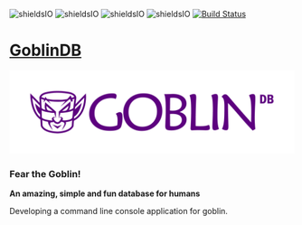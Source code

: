 ![shieldsIO](https://img.shields.io/github/issues/GoblinDBRocks/GoblinDB.svg)
![shieldsIO](https://img.shields.io/github/release/GoblinDBRocks/GoblinDB.svg)
![shieldsIO](https://img.shields.io/github/license/GoblinDBRocks/GoblinDB.svg)
![shieldsIO](https://img.shields.io/david/GoblinDBRocks/GoblinDB.svg)
[![Build Status](https://travis-ci.org/GoblinDBRocks/GoblinDB.svg?branch=master)](https://travis-ci.org/GoblinDBRocks/GoblinDB)

# [GoblinDB](http://goblindb.osweekends.com/)

![goblin](https://raw.githubusercontent.com/GoblinDBRocks/Art/master/high_resolution/goblin_db_logo-01.png)

### Fear the Goblin!

**An amazing, simple and fun database for humans**

Developing a command line console application for goblin.